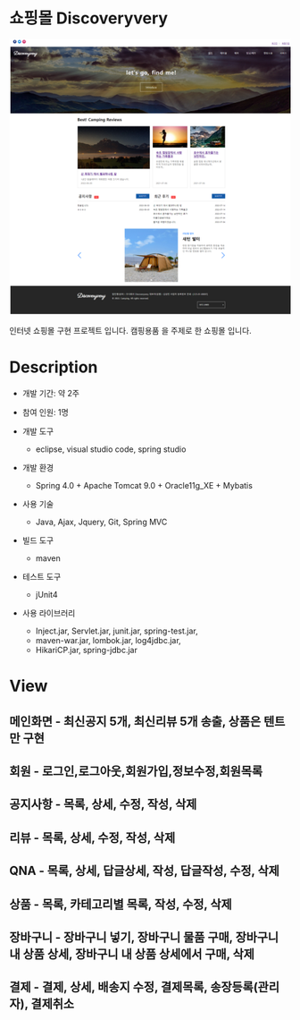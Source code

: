 # 쇼핑몰 Discoveryvery
![Tello Ui Test result](./web05.png)

인터넷 쇼핑몰 구현 프로젝트 입니다.
캠핑용품 을 주제로 한 쇼핑몰 입니다.

# Description

- 개발 기간: 약 2주

- 참여 인원: 1명

- 개발 도구
 
  - eclipse, visual studio code, spring studio

- 개발 환경

  - Spring 4.0 + Apache Tomcat 9.0 + Oracle11g_XE + Mybatis

- 사용 기술

  - Java,  Ajax,  Jquery,  Git,  Spring MVC

- 빌드 도구

  - maven

- 테스트 도구

  - jUnit4

- 사용 라이브러리

  - Inject.jar, Servlet.jar, junit.jar, spring-test.jar,
  - maven-war.jar, lombok.jar, log4jdbc.jar,
  - HikariCP.jar, spring-jdbc.jar


# View
## 메인화면 - 최신공지 5개, 최신리뷰 5개 송출, 상품은 텐트만 구현
## 회원 - 로그인,로그아웃,회원가입,정보수정,회원목록
## 공지사항 - 목록, 상세, 수정, 작성, 삭제
## 리뷰 - 목록, 상세, 수정, 작성, 삭제
## QNA - 목록, 상세, 답글상세, 작성, 답글작성, 수정, 삭제
## 상품 - 목록, 카테고리별 목록, 작성, 수정, 삭제
## 장바구니 - 장바구니 넣기, 장바구니 물품 구매, 장바구니 내 상품 상세, 장바구니 내 상품 상세에서 구매, 삭제
## 결제 - 결제, 상세, 배송지 수정, 결제목록, 송장등록(관리자), 결제취소
